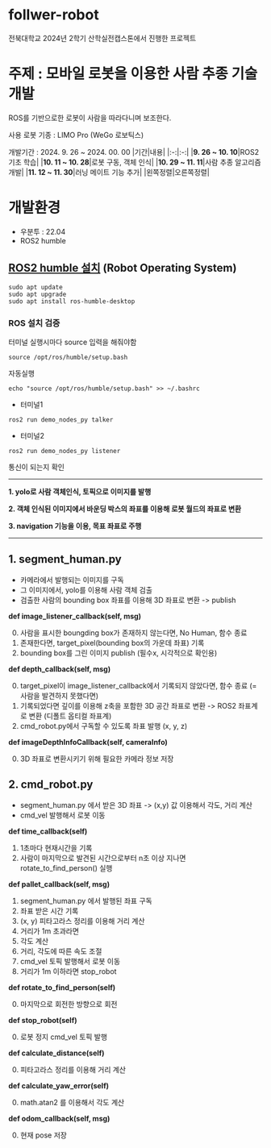 # follwer-robot
전북대학교 2024년 2학기 산학실전캡스톤에서 진행한 프로젝트

# 주제 : 모바일 로봇을 이용한 사람 추종 기술 개발
ROS를 기반으로한 로봇이 사람을 따라다니며 보조한다.

사용 로봇 기종 : LIMO Pro (WeGo 로보틱스)

개발기간 : 2024. 9. 26 ~ 2024. 00. 00
|기간|내용|
|:-:|:-:|
|**9. 26 ~ 10. 10**|ROS2 기초 학습|
|**10. 11 ~ 10. 28**|로봇 구동, 객체 인식|
|**10. 29 ~ 11. 11**|사람 추종 알고리즘 개발|
|**11. 12 ~ 11. 30**|러닝 메이트 기능 추가|
|왼쪽정렬|오른쪽정렬|


# 개발환경
* 우분투 : 22.04
* ROS2 humble
## [ROS2 humble 설치](https://docs.ros.org/en/humble/Installation/Ubuntu-Install-Debs.html#) (Robot Operating System)
```
sudo apt update
sudo apt upgrade
sudo apt install ros-humble-desktop
```
### ROS 설치 검증

터미널 실행시마다 source 입력을 해줘야함
```
source /opt/ros/humble/setup.bash
```
자동실행
```
echo "source /opt/ros/humble/setup.bash" >> ~/.bashrc
```
* 터미널1
```
ros2 run demo_nodes_py talker
```
* 터미널2
```
ros2 run demo_nodes_py listener
```
통신이 되는지 확인

---

**1. yolo로 사람 객체인식, 토픽으로 이미지를 발행**

**2. 객체 인식된 이미지에서 바운딩 박스의 좌표를 이용해 로봇 월드의 좌표로 변환**

**3. navigation 기능을 이용, 목표 좌표로 주행**

---

## 1. segment_human.py
- 카메라에서 발행되는 이미지를 구독
- 그 이미지에서, yolo를 이용해 사람 객체 검출
- 검출한 사람의 bounding box 좌표를 이용해 3D 좌표로 변환 -> publish
  
**def image_listener_callback(self, msg)**

0. 사람을 표시한 boungding box가 존재하지 않는다면, No Human, 함수 종료
1. 존재한다면, target_pixel(bounding box의 가운데 좌표) 기록
2. bounding box를 그린 이미지 publish (필수x, 시각적으로 확인용)

**def depth_callback(self, msg)**

0. target_pixel이 image_listener_callback에서 기록되지 않았다면, 함수 종료 (= 사람을 발견하지 못했다면)
1. 기록되었다면 깊이를 이용해 z축을 포함한 3D 공간 좌표로 변환 -> ROS2 좌표계로 변환 (디폴트 옵티컬 좌표계)
2. cmd_robot.py에서 구독할 수 있도록 좌표 발행 (x, y, z)

**def imageDepthInfoCallback(self, cameraInfo)**

0. 3D 좌표로 변환시키기 위해 필요한 카메라 정보 저장

## 2. cmd_robot.py
- segment_human.py 에서 받은 3D 좌표 -> (x,y) 값 이용해서 각도, 거리 계산
- cmd_vel 발행해서 로봇 이동

**def time_callback(self)**
1. 1초마다 현재시간을 기록
2. 사람이 마지막으로 발견된 시간으로부터 n초 이상 지나면 rotate_to_find_person() 실행

**def pallet_callback(self, msg)**
1. segment_human.py 에서 발행된 좌표 구독
2. 좌표 받은 시간 기록
3. (x, y) 피타고라스 정리를 이용해 거리 계산
4. 거리가 1m 초과라면
5. 각도 계산
6. 거리, 각도에 따른 속도 조절
7. cmd_vel 토픽 발행해서 로봇 이동
8. 거리가 1m 이하라면 stop_robot

**def rotate_to_find_person(self)**

0. 마지막으로 회전한 방향으로 회전

**def stop_robot(self)**

0. 로봇 정지 cmd_vel 토픽 발행

**def calculate_distance(self)**

0. 피타고라스 정리를 이용해 거리 계산

**def calculate_yaw_error(self)**

0. math.atan2 를 이용해서 각도 계산

**def odom_callback(self, msg)**

0. 현재 pose 저장

